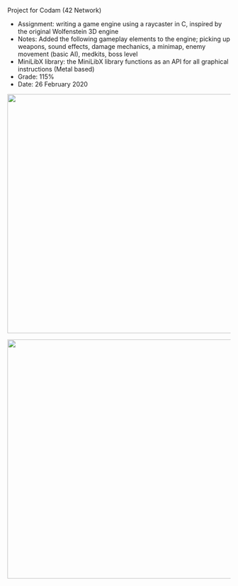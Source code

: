 Project for Codam (42 Network)

- Assignment: writing a game engine using a raycaster in C, inspired by the original Wolfenstein 3D engine
- Notes: Added the following gameplay elements to the engine; picking up weapons, sound effects, damage mechanics, a minimap, enemy movement (basic AI), medkits, boss level
- MiniLibX library: the MiniLibX library functions as an API for all graphical instructions (Metal based)
- Grade: 115%
- Date: 26 February 2020

<p align="center">
  <img width="960" height="540" src="https://i.ibb.co/N9bskLS/Screen-Shot-2020-09-03-at-8-29-38-PM.png">
</p>

<p align="center">
  <img width="960" height="540" src="https://i.ibb.co/yfGzq6y/Screen-Shot-2020-09-03-at-8-35-44-PM.png">
</p>

